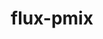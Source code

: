 ---
title: "flux-pmix"
layout: cache
categories: [package, develop]
meta: {"compilers": ["gcc@7.3.1"], "num_specs": 2, "num_specs_by_stack": {"aws-isc": 1, "aws-isc-aarch64": 1, "root": 2}, "oss": ["amzn2"], "platforms": ["linux"], "stacks": ["aws-isc", "aws-isc-aarch64", "root"], "targets": ["aarch64", "x86_64_v3"], "versions": ["0.6.0"]}
spec_details: [{"compiler": "gcc@7.3.1", "hash": "6og45y7ztzgh3yqyyksnfpgdcdqk2fn4", "os": "amzn2", "platform": "linux", "size": "-", "stacks": ["aws-isc-aarch64", "root"], "target": "aarch64", "variants": ["build_system=autotools"], "versions": ["0.6.0"]}, {"compiler": "gcc@7.3.1", "hash": "fbpnnxyafjc6hg5urwe77h4etluogexc", "os": "amzn2", "platform": "linux", "size": "-", "stacks": ["aws-isc", "root"], "target": "x86_64_v3", "variants": ["build_system=autotools"], "versions": ["0.6.0"]}]
---